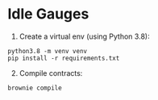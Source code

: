 # Idle Gauges

1. Create a virtual env (using Python 3.8):

```
python3.8 -m venv venv
pip install -r requirements.txt
```

2. Compile contracts:

```
brownie compile
```